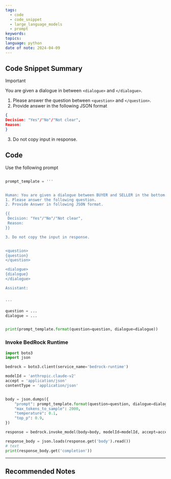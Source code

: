 ```yaml
---
tags:
  - code
  - code_snippet
  - large_language_models
  - prompt
keywords: 
topics: 
language: python
date of note: 2024-04-09
---
```


## Code Snippet Summary

>[!important]
>You are given a dialogue in between `<dialogue>` and `</dialogue>`. 
>1. Please answer the question between `<question>` and `</question>`. 
>2. Provide answer in the following JSON format
>   ```json
>{
 >Decision: "Yes"/"No"/"Not clear",
 >Reason: 
>}
>   ```
> 3. Do not copy input in response.


## Code

Use the following prompt

```python

prompt_template = '''


Human: You are given a dialogue between BUYER and SELLER in the bottom. Complete the following tasks
1. Please answer the following question. 
2. Provide Answer in following JSON format.

{{
 Decision: "Yes"/"No"/"Not clear",
 Reason: 
}}

3. Do not copy the input in response.


<question>
{question}
</question>

<dialogue>
{dialogue}
</dialogue>

Assistant:


'''
```

```python
question = ...
dialogue = ...


print(prompt_template.format(question=question, dialogue=dialogue))
```

### Invoke BedRock  Runtime

```python
import boto3
import json

bedrock = boto3.client(service_name='bedrock-runtime')

modelId = 'anthropic.claude-v2'
accept = 'application/json'
contentType = 'application/json'


body = json.dumps({
    "prompt": prompt_template.format(question=question, dialogue=dialogue),
    "max_tokens_to_sample": 2000,
    "temperature": 0.1,
    "top_p": 0.9,
})

response = bedrock.invoke_model(body=body, modelId=modelId, accept=accept, contentType=contentType)

response_body = json.loads(response.get('body').read())
# text
print(response_body.get('completion'))
```




-----------
##  Recommended Notes

